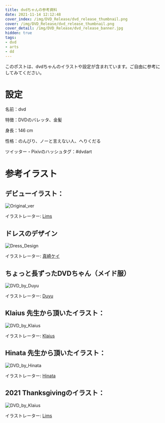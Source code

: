```yaml
---
title: dvdちゃんの参考資料
date: 2021-11-14 12:12:48
cover_index: /img/DVD_Release/dvd_release_thumbnail.png
cover: /img/DVD_Release/dvd_release_thumbnail.png
cover_detail: /img/DVD_Release/dvd_release_banner.jpg
hidden: true
tags:
- dvd
- arts
- dd
---
```


このポストは、dvdちゃんのイラストや設定が含まれています。ご自由に参考にしてみてください。

# 設定

名前：dvd

特徴：DVDのバレッタ、金髪

身長：146 cm

性格：のんびり、ノーと言えない人、へりくだる

ツイッター・Pixivのハッシュタグ：#dvdart

# 参考イラスト

## デビューイラスト：

![Original_ver](/img/DVD_Release/dvd_release.png)

イラストレーター: [Lims](https://www.pixiv.net/users/17325861)

## ドレスのデザイン

![Dress_Design](/img/DVD_by_MasakiKei/DressDesign.png)

イラストレーター: [真崎ケイ](https://twitter.com/masaki_kei)

## ちょっと長ずったDVDちゃん（メイド服）

![DVD_by_Duyu](/img/DVD_by_Duyu/DVD_by_Duyu.png)

イラストレーター: [Duyu](https://twitter.com/hd_1735)

## Klaius 先生から頂いたイラスト：

![DVD_by_Klaius](/img/DVD_by_Klaius/DVD_by_Klaius.png)

イラストレーター: [Klaius](https://twitter.com/Klaius)

## Hinata 先生から頂いたイラスト：

![DVD_by_Hinata](/img/DVD_by_hinata/DVD_by_hinata.png)

イラストレーター: [Hinata](https://twitter.com/hinata_0423_)

## 2021 Thanksgivingのイラスト：

![DVD_by_Klaius](/img/DVD_Thanksgiving/DVD_Thanksgiving.png)

イラストレーター: [Lims](https://www.pixiv.net/users/17325861)
